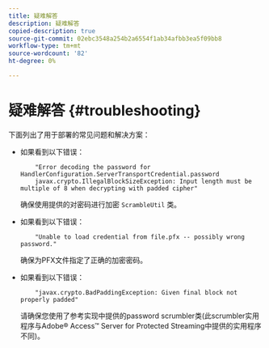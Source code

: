 ```yaml
---
title: 疑难解答
description: 疑难解答
copied-description: true
source-git-commit: 02ebc3548a254b2a6554f1ab34afbb3ea5f09bb8
workflow-type: tm+mt
source-wordcount: '82'
ht-degree: 0%

---
```


# 疑难解答 {#troubleshooting}

下面列出了用于部署的常见问题和解决方案：

* 如果看到以下错误：

  ```
      "Error decoding the password for HandlerConfiguration.ServerTransportCredential.password  
      javax.crypto.IllegalBlockSizeException: Input length must be multiple of 8 when decrypting with padded cipher"
  ```

  确保使用提供的对密码进行加密 `ScrambleUtil` 类。

* 如果看到以下错误：

  ```
      "Unable to load credential from file.pfx -- possibly wrong password."
  ```

  确保为PFX文件指定了正确的加密密码。

* 如果看到以下错误：

  ```
      "javax.crypto.BadPaddingException: Given final block not properly padded"
  ```

  请确保您使用了参考实现中提供的password scrumbler类(此scrumbler实用程序与Adobe® Access™ Server for Protected Streaming中提供的实用程序不同)。
